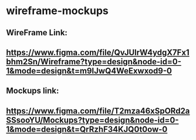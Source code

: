 # wireframe-mockups
## WireFrame Link:
## https://www.figma.com/file/QvJUlrW4ydgX7Fx1bhm2Sn/Wireframe?type=design&node-id=0-1&mode=design&t=m9IJwQ4WeExwxod9-0
## Mockups link:
## https://www.figma.com/file/T2mza46xSpORd2aSSsooYU/Mockups?type=design&node-id=0-1&mode=design&t=QrRzhF34KJQ0t0ow-0